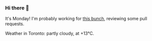 ### Hi there :wave:

It's Monday! I'm probably working for [this bunch](https://github.com/kohofinancial), reviewing some pull requests.

Weather in Toronto: partly cloudy, at +13°C.
